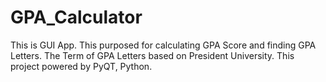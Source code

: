 # GPA_Calculator
This is GUI App. This purposed for calculating GPA Score and finding GPA Letters. The Term of GPA Letters based on President University. This project powered by PyQT, Python.
